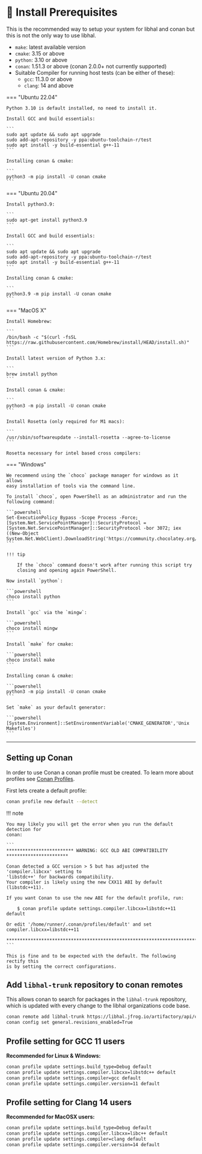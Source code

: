 # 🧰 Install Prerequisites

This is the recommended way to setup your system for libhal and conan but this
is not the only way to use libhal.

- `make`: latest available version
- `cmake`: 3.15 or above
- `python`: 3.10 or above
- `conan`: 1.51.3 or above (conan 2.0.0+ not currently supported)
- Suitable Compiler for running host tests (can be either of these):
    - `gcc`: 11.3.0 or above
    - `clang`: 14 and above

=== "Ubuntu 22.04"

    Python 3.10 is default installed, no need to install it.

    Install GCC and build essentials:

    ```
    sudo apt update && sudo apt upgrade
    sudo add-apt-repository -y ppa:ubuntu-toolchain-r/test
    sudo apt install -y build-essential g++-11
    ```

    Installing conan & cmake:

    ```
    python3 -m pip install -U conan cmake
    ```

=== "Ubuntu 20.04"

    Install python3.9:

    ```
    sudo apt-get install python3.9
    ```

    Install GCC and build essentials:

    ```
    sudo apt update && sudo apt upgrade
    sudo add-apt-repository -y ppa:ubuntu-toolchain-r/test
    sudo apt install -y build-essential g++-11
    ```

    Installing conan & cmake:

    ```
    python3.9 -m pip install -U conan cmake
    ```

=== "MacOS X"

    Install Homebrew:

    ```
    /bin/bash -c "$(curl -fsSL https://raw.githubusercontent.com/Homebrew/install/HEAD/install.sh)"
    ```

    Install latest version of Python 3.x:

    ```
    brew install python
    ```

    Install conan & cmake:

    ```
    python3 -m pip install -U conan cmake
    ```

    Install Rosetta (only required for M1 macs):

    ```
    /usr/sbin/softwareupdate --install-rosetta --agree-to-license
    ```

    Rosetta necessary for intel based cross compilers:

=== "Windows"

    We recommend using the `choco` package manager for windows as it allows
    easy installation of tools via the command line.

    To install `choco`, open PowerShell as an administrator and run the
    following command:

    ```powershell
    Set-ExecutionPolicy Bypass -Scope Process -Force; [System.Net.ServicePointManager]::SecurityProtocol = [System.Net.ServicePointManager]::SecurityProtocol -bor 3072; iex ((New-Object System.Net.WebClient).DownloadString('https://community.chocolatey.org/install.ps1'))
    ```

    !!! tip

        If the `choco` command doesn't work after running this script try
        closing and opening again PowerShell.

    Now install `python`:

    ```powershell
    choco install python
    ```

    Install `gcc` via the `mingw`:

    ```powershell
    choco install mingw
    ```

    Install `make` for cmake:

    ```powershell
    choco install make
    ```

    Installing conan & cmake:

    ```powershell
    python3 -m pip install -U conan cmake
    ```

    Set `make` as your default generator:

    ```powershell
    [System.Environment]::SetEnvironmentVariable('CMAKE_GENERATOR','Unix Makefiles')
    ```

---

## Setting up Conan

In order to use Conan a conan profile must be created. To learn more about
profiles see
[Conan Profiles](https://docs.conan.io/en/latest/reference/profiles.html).

First lets create a default profile:

```bash
conan profile new default --detect
```


!!! note

    You may likely you will get the error when you run the default detection for
    conan:

    ```
    ************************* WARNING: GCC OLD ABI COMPATIBILITY ***********************

    Conan detected a GCC version > 5 but has adjusted the 'compiler.libcxx' setting to
    'libstdc++' for backwards compatibility.
    Your compiler is likely using the new CXX11 ABI by default (libstdc++11).

    If you want Conan to use the new ABI for the default profile, run:

        $ conan profile update settings.compiler.libcxx=libstdc++11 default

    Or edit '/home/runner/.conan/profiles/default' and set compiler.libcxx=libstdc++11

    ************************************************************************************
    ```

    This is fine and to be expected with the default. The following rectify this
    is by setting the correct configurations.

## Add `libhal-trunk` repository to conan remotes

This allows conan to search for packages in the `libhal-trunk` repository, which
is updated with every change to the libhal organizations code base.

```bash
conan remote add libhal-trunk https://libhal.jfrog.io/artifactory/api/conan/trunk-conan --insert
conan config set general.revisions_enabled=True
```

## Profile setting for GCC 11 users

**Recommended for Linux & Windows:**

```bash
conan profile update settings.build_type=Debug default
conan profile update settings.compiler.libcxx=libstdc++ default
conan profile update settings.compiler=gcc default
conan profile update settings.compiler.version=11 default
```

## Profile setting for Clang 14 users

**Recommended for MacOSX users:**

```bash
conan profile update settings.build_type=Debug default
conan profile update settings.compiler.libcxx=libc++ default
conan profile update settings.compiler=clang default
conan profile update settings.compiler.version=14 default
```
